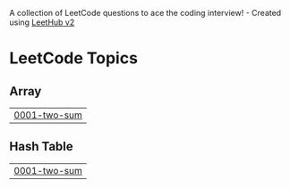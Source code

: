 A collection of LeetCode questions to ace the coding interview! - Created using [LeetHub v2](https://github.com/arunbhardwaj/LeetHub-2.0)
<!---LeetCode Topics Start-->
# LeetCode Topics
## Array
|  |
| ------- |
| [0001-two-sum](https://github.com/SKNIRENJHANRAM/leetcode/tree/master/0001-two-sum) |
## Hash Table
|  |
| ------- |
| [0001-two-sum](https://github.com/SKNIRENJHANRAM/leetcode/tree/master/0001-two-sum) |
<!---LeetCode Topics End-->